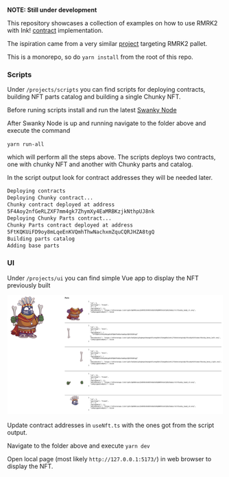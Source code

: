**NOTE: Still under development**

This repository showcases a collection of examples on how to use RMRK2 with Ink! [contract](https://github.com/rmrk-team/rmrk-ink) implementation.

The ispiration came from a very similar [project](https://github.com/rmrk-team/rmrk2-examples) targeting RMRK2 pallet.

This is a monorepo, so do `yarn install` from the root of this repo.

### Scripts

Under `/projects/scripts` you can find scripts for deploying contracts, building NFT parts catalog and building a single Chunky NFT.

Before runing scripts install and run the latest [Swanky Node](https://github.com/AstarNetwork/swanky-node)

After Swanky Node is up and running navigate to the folder above and execute the command

`yarn run-all`
 
 which will perform all the steps above. The scripts deploys two contracts, one with chunky NFT and another with Chunky parts and catalog.

 In the script output look for contract addresses they will be needed later.

```
Deploying contracts
Deploying Chunky contract...
Chunky contract deployed at address 5F4Aoy2nfGeRLZXF7mm4gk7ZhymXy4EaMRBKzjkNthpUJ8nk
Deploying Chunky Parts contract...
Chunky Parts contract deployed at address 5FtKQKUiFD9oy8mLqeEnKVQmhThwNachxmZquCQRJHZA8tgQ
Building parts catalog
Adding base parts
```

### UI
Under `/projects/ui` you can find simple Vue app to display the NFT previously built

![Chunky](chunky.png)

Update contract addresses in `useNft.ts` with the ones got from the script output.

Navigate to the folder above and execute
`yarn dev`

Open local page (most likely `http://127.0.0.1:5173/`) in web browser to display the NFT.
